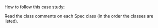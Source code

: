 How to follow this case study: 

Read the class comments on each Spec class (in the order the classes are listed). 